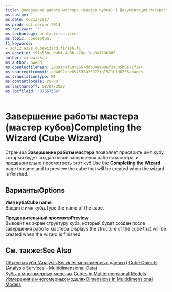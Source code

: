 ```yaml
---
title: Завершение работы мастера (мастер кубов) | Документация Майкрософт
ms.custom: ''
ms.date: 06/13/2017
ms.prod: sql-server-2014
ms.reviewer: ''
ms.technology: analysis-services
ms.topic: conceptual
f1_keywords:
- sql12.asvs.cubewizard.finish.f1
ms.assetid: f97a568c-dab4-4e3b-a70a-1aa9af186805
author: minewiskan
ms.author: owend
ms.openlocfilehash: 203a1baf1079667ddb84aa986f2a805b0e71f1a4
ms.sourcegitcommit: ad4d92dce894592a259721a1571b1d8736abacdb
ms.translationtype: MT
ms.contentlocale: ru-RU
ms.lasthandoff: 08/04/2020
ms.locfileid: "87657388"
---
```

# <a name="completing-the-wizard-cube-wizard"></a><span data-ttu-id="29a88-102">Завершение работы мастера (мастер кубов)</span><span class="sxs-lookup"><span data-stu-id="29a88-102">Completing the Wizard (Cube Wizard)</span></span>
  <span data-ttu-id="29a88-103">Страница **Завершение работы мастера** позволяет присвоить имя кубу, который будет создан после завершения работы мастера, и предварительно просмотреть этот куб.</span><span class="sxs-lookup"><span data-stu-id="29a88-103">Use the **Completing the Wizard** page to name and to preview the cube that will be created when the wizard is finished.</span></span>  
  
## <a name="options"></a><span data-ttu-id="29a88-104">Варианты</span><span class="sxs-lookup"><span data-stu-id="29a88-104">Options</span></span>  
 <span data-ttu-id="29a88-105">**Имя куба**</span><span class="sxs-lookup"><span data-stu-id="29a88-105">**Cube name**</span></span>  
 <span data-ttu-id="29a88-106">Введите имя куба.</span><span class="sxs-lookup"><span data-stu-id="29a88-106">Type the name of the cube.</span></span>  
  
 <span data-ttu-id="29a88-107">**Предварительный просмотр**</span><span class="sxs-lookup"><span data-stu-id="29a88-107">**Preview**</span></span>  
 <span data-ttu-id="29a88-108">Выводит на экран структуру куба, который будет создан после завершения работы мастера.</span><span class="sxs-lookup"><span data-stu-id="29a88-108">Displays the structure of the cube that will be created when the wizard is finished.</span></span>  
  
## <a name="see-also"></a><span data-ttu-id="29a88-109">См. также:</span><span class="sxs-lookup"><span data-stu-id="29a88-109">See Also</span></span>  
 <span data-ttu-id="29a88-110">[Объекты куба &#40;Analysis Services многомерных данных&#41;](multidimensional-models-olap-logical-cube-objects/cube-objects-analysis-services-multidimensional-data.md) </span><span class="sxs-lookup"><span data-stu-id="29a88-110">[Cube Objects &#40;Analysis Services - Multidimensional Data&#41;](multidimensional-models-olap-logical-cube-objects/cube-objects-analysis-services-multidimensional-data.md) </span></span>  
 <span data-ttu-id="29a88-111">[Кубы в многомерных моделях](multidimensional-models/cubes-in-multidimensional-models.md) </span><span class="sxs-lookup"><span data-stu-id="29a88-111">[Cubes in Multidimensional Models](multidimensional-models/cubes-in-multidimensional-models.md) </span></span>  
 [<span data-ttu-id="29a88-112">Измерения в многомерных моделях</span><span class="sxs-lookup"><span data-stu-id="29a88-112">Dimensions in Multidimensional Models</span></span>](multidimensional-models/dimensions-in-multidimensional-models.md)  
  
  
